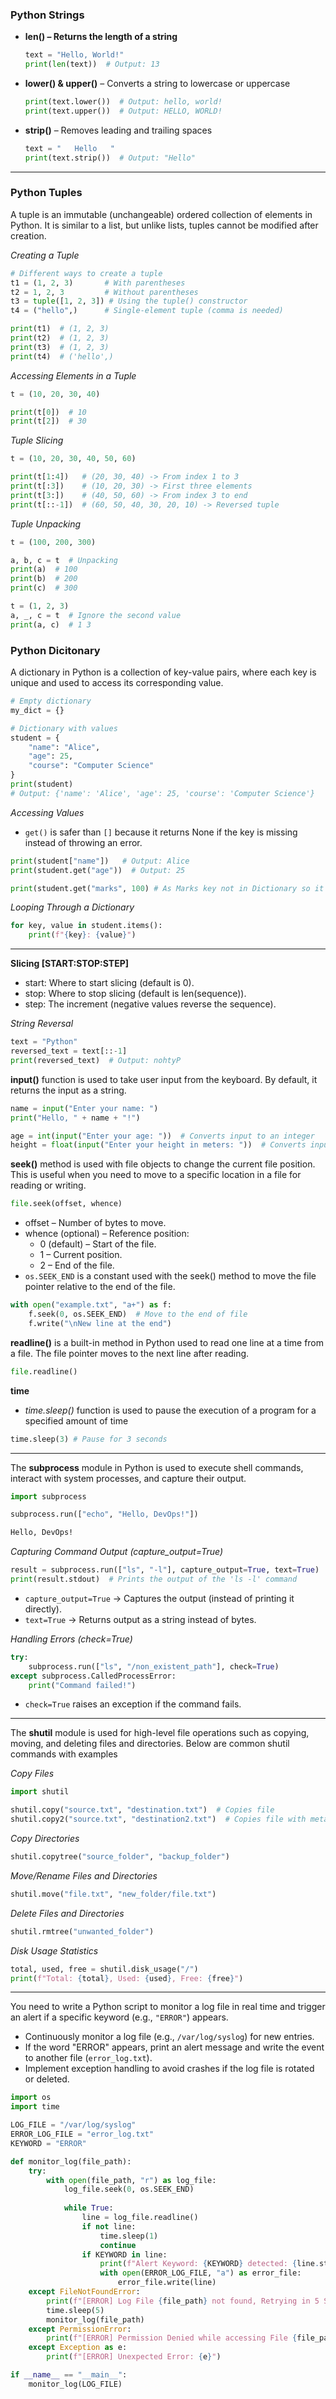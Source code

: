 ### Python Strings ###
- **len() – Returns the length of a string**
  ```python
  text = "Hello, World!"
  print(len(text))  # Output: 13
  ```
- **lower() & upper()** – Converts a string to lowercase or uppercase
  ```python
  print(text.lower())  # Output: hello, world!
  print(text.upper())  # Output: HELLO, WORLD!
  ```
- **strip()** – Removes leading and trailing spaces
  ```python
  text = "   Hello   "
  print(text.strip())  # Output: "Hello"
  ```
---

### Python Tuples ###
A tuple is an immutable (unchangeable) ordered collection of elements in Python. It is similar to a list, but unlike lists, tuples cannot be modified after creation.

*Creating a Tuple*
```python
# Different ways to create a tuple
t1 = (1, 2, 3)       # With parentheses
t2 = 1, 2, 3         # Without parentheses
t3 = tuple([1, 2, 3]) # Using the tuple() constructor
t4 = ("hello",)      # Single-element tuple (comma is needed)

print(t1)  # (1, 2, 3)
print(t2)  # (1, 2, 3)
print(t3)  # (1, 2, 3)
print(t4)  # ('hello',)
```

*Accessing Elements in a Tuple*
```python
t = (10, 20, 30, 40)

print(t[0])  # 10
print(t[2])  # 30
```

*Tuple Slicing*
```python
t = (10, 20, 30, 40, 50, 60)

print(t[1:4])   # (20, 30, 40) -> From index 1 to 3
print(t[:3])    # (10, 20, 30) -> First three elements
print(t[3:])    # (40, 50, 60) -> From index 3 to end
print(t[::-1])  # (60, 50, 40, 30, 20, 10) -> Reversed tuple
```

*Tuple Unpacking*
```python
t = (100, 200, 300)

a, b, c = t  # Unpacking
print(a)  # 100
print(b)  # 200
print(c)  # 300
```
```python
t = (1, 2, 3)
a, _, c = t  # Ignore the second value
print(a, c)  # 1 3
```

### Python Dicitonary ###
A dictionary in Python is a collection of key-value pairs, where each key is unique and used to access its corresponding value.

```python
# Empty dictionary
my_dict = {}

# Dictionary with values
student = {
    "name": "Alice",
    "age": 25,
    "course": "Computer Science"
}
print(student)  
# Output: {'name': 'Alice', 'age': 25, 'course': 'Computer Science'}
```

*Accessing Values*
- `get()` is safer than `[]` because it returns None if the key is missing instead of throwing an error.
```python
print(student["name"])   # Output: Alice
print(student.get("age"))  # Output: 25
```
```python
print(student.get("marks", 100) # As Marks key not in Dictionary so it will return 100
```

*Looping Through a Dictionary*
```python
for key, value in student.items():
    print(f"{key}: {value}")
```

---

**Slicing [START:STOP:STEP]**
- start: Where to start slicing (default is 0).
- stop: Where to stop slicing (default is len(sequence)).
- step: The increment (negative values reverse the sequence).

*String Reversal*
```python
text = "Python"
reversed_text = text[::-1]
print(reversed_text)  # Output: nohtyP
```

**input()** function is used to take user input from the keyboard. By default, it returns the input as a string.
```python
name = input("Enter your name: ")
print("Hello, " + name + "!")
```
```python
age = int(input("Enter your age: "))  # Converts input to an integer
height = float(input("Enter your height in meters: "))  # Converts input to a float
```

**seek()** method is used with file objects to change the current file position. This is useful when you need to move to a specific location in a file for reading or writing.
```python
file.seek(offset, whence)
```
- offset – Number of bytes to move.
- whence (optional) – Reference position:
  - 0 (default) – Start of the file.
  - 1 – Current position.
  - 2 – End of the file.
- `os.SEEK_END` is a constant used with the seek() method to move the file pointer relative to the end of the file.
```python
with open("example.txt", "a+") as f:
    f.seek(0, os.SEEK_END)  # Move to the end of file
    f.write("\nNew line at the end")
```

**readline()** is a built-in method in Python used to read one line at a time from a file. The file pointer moves to the next line after reading.
```python
file.readline()
```

**time**
- *time.sleep()* function is used to pause the execution of a program for a specified amount of time
```python
time.sleep(3) # Pause for 3 seconds
```

---

The **subprocess** module in Python is used to execute shell commands, interact with system processes, and capture their output.
```python
import subprocess

subprocess.run(["echo", "Hello, DevOps!"])
```
```bash
Hello, DevOps!
```

*Capturing Command Output (capture_output=True)*
```python
result = subprocess.run(["ls", "-l"], capture_output=True, text=True)
print(result.stdout)  # Prints the output of the 'ls -l' command
```
- `capture_output=True` → Captures the output (instead of printing it directly).
- `text=True` → Returns output as a string instead of bytes.

*Handling Errors (check=True)*
```python
try:
    subprocess.run(["ls", "/non_existent_path"], check=True)
except subprocess.CalledProcessError:
    print("Command failed!")
```
- `check=True` raises an exception if the command fails.
---

The **shutil** module is used for high-level file operations such as copying, moving, and deleting files and directories. Below are common shutil commands with examples

*Copy Files*
```python
import shutil

shutil.copy("source.txt", "destination.txt")  # Copies file
shutil.copy2("source.txt", "destination2.txt")  # Copies file with metadata
```

*Copy Directories*
```python
shutil.copytree("source_folder", "backup_folder")
```

*Move/Rename Files and Directories*
```python
shutil.move("file.txt", "new_folder/file.txt")
```

*Delete Files and Directories*
```python
shutil.rmtree("unwanted_folder")
```

*Disk Usage Statistics*
```python
total, used, free = shutil.disk_usage("/")
print(f"Total: {total}, Used: {used}, Free: {free}")
```

---

You need to write a Python script to monitor a log file in real time and trigger an alert if a specific keyword (e.g., `"ERROR"`) appears.
- Continuously monitor a log file (e.g., `/var/log/syslog`) for new entries.
- If the word "ERROR" appears, print an alert message and write the event to another file (`error_log.txt`).
- Implement exception handling to avoid crashes if the log file is rotated or deleted.
```python
import os
import time

LOG_FILE = "/var/log/syslog"
ERROR_LOG_FILE = "error_log.txt"
KEYWORD = "ERROR"

def monitor_log(file_path):
    try:
        with open(file_path, "r") as log_file:
            log_file.seek(0, os.SEEK_END)
            
            while True:
                line = log_file.readline()
                if not line:
                    time.sleep(1)
                    continue
                if KEYWORD in line:
                    print(f"Alert Keyword: {KEYWORD} detected: {line.strip()}")
                    with open(ERROR_LOG_FILE, "a") as error_file:
                        error_file.write(line)
    except FileNotFoundError:
        print(f"[ERROR] Log File {file_path} not found, Retrying in 5 Seconds ...")
        time.sleep(5)
        monitor_log(file_path)
    except PermissionError:
        print(f"[ERROR] Permission Denied while accessing File {file_path}")
    except Exception as e:
        print(f"[ERROR] Unexpected Error: {e}")

if __name__ == "__main__":
    monitor_log(LOG_FILE)
```
